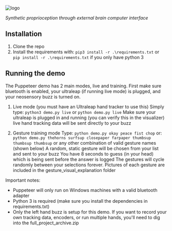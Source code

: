 ![logo](https://user-images.githubusercontent.com/5417135/103720247-f345e700-4f98-11eb-9f5b-66956275bf8a.png)

_Synthetic proprioception through external brain computer interface_



## Installation

1. Clone the repo
2. Install the requirements with: `pip3 install -r .\requirements.txt` or `pip install -r .\requirements.txt` if you only have python 3


## Running the demo
The Puppeteer demo has 2 main modes, live and training. First make sure bluetooth is enabled, your ultraleap (if running live mode) is plugged, and your neosensory buzz is turned on.

1) Live mode (you must have an Ultraleap hand tracker to use this)
  Simply type: `python3 demo.py live` or `python demo.py live`
  Make sure your ultraleap is plugged in and running (you can verify this in the visualizer)
  live hand tracking data will be sent directly to your buzz

2) Gesture training mode
  Type: 
  ```python demo.py okay peace fist chop```
      or:
  ```python demo.py thehorns surfsup closepaper farpaper thumbsup thumbsup thumbsup```
  or any other combination of valid gesture names (shown below)
  A random, static gesture will be chosen from your list and sent to your buzz
  You have 8 seconds to guess (in your head) which is being sent before the answer is logged
  The gestures will cycle randomly between your selections forever.
  Pictures of each gesture are included in the gesture_visual_explanation folder

Important notes:
  - Puppeteer will only run on Windows machines with a valid bluetooth adapter
  - Python 3 is required (make sure you install the dependencies in requirements.txt)
  - Only the left hand buzz is setup for this demo. If you want to record your own tracking data, encoders, or run multiple hands, you'll need to dig into the full_project_archive.zip
